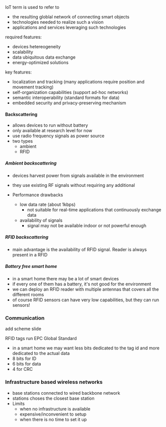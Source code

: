 IoT term is used to refer to
- the resulting globlal network of connecting smart objects
- technologies needed to realize such a vision
- applications and services leveraging such technologies

required features:
- devices hetereogeneity
- scalability
- data ubiquitous data exchange
- energy-optimized solutions

key features:
- localization and tracking (many applications require position and movement tracking)
- self-organization capabilities (support ad-hoc networks)
- semantic interoperability (standard formats for data)
- embedded security and privacy-preserving mechanism

#### Backscattering
- allows devices to run without battery
- only available at research level for now
- use radio frequency signals as power source
- two types
	- ambient
	- RFID

##### Ambient backscattering
- devices harvest power from signals available in the environment
- they use existing RF signals without requiring any additional

- Performance drawbacks
	- low data rate (about 1kbps)
		- not suitable for real-time applications that continuously exchange data
	- availability of signals
		- signal may not be available indoor or not powerful enough

##### RFID backscattering
- main advantage is the availability of RFID signal. Reader is always present in a RFID
##### Battery free smart home
- in a smart home there may be a lot of smart devices
- if every one of them has a battery, it's not good for the environment
- we can deploy an RFID reader with multiple antennas that covers all the different rooms
- of course RFID sensors can have very low capabilities, but they can run sensors!

### Communication
add scheme slide

RFID tags run EPC Global Standard
- in a smart home we may want less bits dedicated to the tag id and more dedicated to the actual data
- 8 bits for ID
- 6 bits for data
- 4 for CRC

### Infrastructure based wireless networks
- base stations connected to wired backbone network
- stations choses the closest base station
- Limits
	- when no infrastructure is available
	- expensive/inconvenient to setup
	- when there is no time to set it up